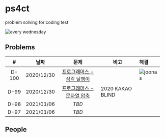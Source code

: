 # ps4ct
problem solving for coding test

![every wednesday](https://img.shields.io/badge/every-wednesday-green)

## Problems

|#|날짜|문제|비고|해결|
|:--:|--|:--:|--|:--|
|D-100|2020/12/30|[프로그래머스 - 삼각 달팽이](https://programmers.co.kr/learn/courses/30/lessons/68645)||![joonas](https://avatars0.githubusercontent.com/u/9527681?s=32)|
|D-99|2020/12/30|[프로그래머스 - 문자열 압축](https://programmers.co.kr/learn/courses/30/lessons/60057)|2020 KAKAO BLIND||
|D-98|2021/01/06|*TBD*|||
|D-97|2021/01/06|*TBD*|||

## People
